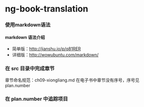 ng-book-translation
===================

### 使用markdown语法

#### markdown 语法介绍
- 简单版：http://jianshu.io/p/q81RER
- 详细版：http://wowubuntu.com/markdown/

### 在 src 目录中完成章节
章节命名规范：ch09-xiongliang.md
在电子书中章节没有序号，序号见plan.number

### 在 plan.number 中追踪项目 


